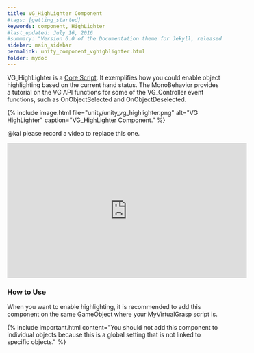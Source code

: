 ```yaml
---
title: VG_HighLighter Component
#tags: [getting_started]
keywords: component, HighLighter
#last_updated: July 16, 2016
#summary: "Version 6.0 of the Documentation theme for Jekyll, released July 4, 2016, implements relative links so you can view the files offline or on any server without configuring urls and baseurls. Additionally, you can store pages in subdirectories. Templates for alerts and images are available."
sidebar: main_sidebar
permalink: unity_component_vghighlighter.html
folder: mydoc
---
```


VG_HighLighter is a <a href="#" data-toggle="tooltip" data-original-title="{{site.data.glossary.CoreScript}}">Core Script</a>.
It exemplifies how you could enable object highlighting based on the current hand status. 
The MonoBehavior provides a tutorial on the VG API functions for some of the VG_Controller event functions, 
such as OnObjectSelected and OnObjectDeselected.

{% include image.html file="unity/unity_vg_highlighter.png" alt="VG HighLighter" caption="VG_HighLighter Component." %}


@kai please record a video to replace this one.
<iframe width="560" height="315" src="https://www.youtube.com/embed/FX4HQCO_hd8" title="YouTube video player" frameborder="0" allow="accelerometer; autoplay; clipboard-write; encrypted-media; gyroscope; picture-in-picture" allowfullscreen></iframe>

### How to Use

When you want to enable highlighting, it is recommended to add this component on the same GameObject where your MyVirtualGrasp script is.

{% include important.html content="You should not add this component to individual objects because this is a global setting that is not linked to specific objects." %}
